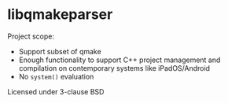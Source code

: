 libqmakeparser
==============

Project scope:
- Support subset of qmake
- Enough functionality to support C++ project management and compilation on contemporary systems like iPadOS/Android
- No `system()` evaluation

Licensed under 3-clause BSD